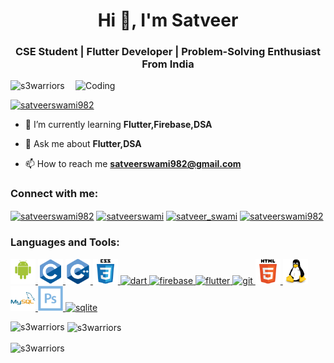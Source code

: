 <h1 align="center">Hi 👋, I'm Satveer</h1>
<h3 align="center">CSE Student | Flutter Developer | Problem-Solving Enthusiast From India</h3>
<img align="right" alt="Coding" width="400" src="https://media0.giphy.com/media/v1.Y2lkPTc5MGI3NjExcnU4ZWJnZDl4Ym14NHl0NHRhb3RxN2tkem5qazBjaHE5b2FpdDdpNSZlcD12MV9pbnRlcm5hbF9naWZfYnlfaWQmY3Q9Zw/RbDKaczqWovIugyJmW/giphy.gif">

<p align="left"> <img src="https://komarev.com/ghpvc/?username=s3warriors&label=Profile%20views&color=0e75b6&style=flat" alt="s3warriors" /> </p>

<p align="left"> <a href="https://twitter.com/satveerswami982" target="blank"><img src="https://img.shields.io/twitter/follow/satveerswami982?logo=twitter&style=for-the-badge" alt="satveerswami982" /></a> </p>

- 🌱 I’m currently learning **Flutter,Firebase,DSA**

- 💬 Ask me about **Flutter,DSA**

- 📫 How to reach me **satveerswami982@gmail.com**

<h3 align="left">Connect with me:</h3>
<p align="left">
<a href="https://twitter.com/satveerswami982" target="blank"><img align="center" src="https://raw.githubusercontent.com/rahuldkjain/github-profile-readme-generator/master/src/images/icons/Social/twitter.svg" alt="satveerswami982" height="30" width="40" /></a>
<a href="https://www.codechef.com/users/satveerswami" target="blank"><img align="center" src="https://cdn.jsdelivr.net/npm/simple-icons@3.1.0/icons/codechef.svg" alt="satveerswami" height="30" width="40" /></a>
<a href="https://codeforces.com/profile/satveer_swami" target="blank"><img align="center" src="https://raw.githubusercontent.com/rahuldkjain/github-profile-readme-generator/master/src/images/icons/Social/codeforces.svg" alt="satveer_swami" height="30" width="40" /></a>
<a href="https://www.leetcode.com/satveerswami982" target="blank"><img align="center" src="https://raw.githubusercontent.com/rahuldkjain/github-profile-readme-generator/master/src/images/icons/Social/leet-code.svg" alt="satveerswami982" height="30" width="40" /></a>
</p>

<h3 align="left">Languages and Tools:</h3>
<p align="left"> <a href="https://developer.android.com" target="_blank" rel="noreferrer"> <img src="https://raw.githubusercontent.com/devicons/devicon/master/icons/android/android-original-wordmark.svg" alt="android" width="40" height="40"/> </a> <a href="https://www.cprogramming.com/" target="_blank" rel="noreferrer"> <img src="https://raw.githubusercontent.com/devicons/devicon/master/icons/c/c-original.svg" alt="c" width="40" height="40"/> </a> <a href="https://www.w3schools.com/cpp/" target="_blank" rel="noreferrer"> <img src="https://raw.githubusercontent.com/devicons/devicon/master/icons/cplusplus/cplusplus-original.svg" alt="cplusplus" width="40" height="40"/> </a> <a href="https://www.w3schools.com/css/" target="_blank" rel="noreferrer"> <img src="https://raw.githubusercontent.com/devicons/devicon/master/icons/css3/css3-original-wordmark.svg" alt="css3" width="40" height="40"/> </a> <a href="https://dart.dev" target="_blank" rel="noreferrer"> <img src="https://www.vectorlogo.zone/logos/dartlang/dartlang-icon.svg" alt="dart" width="40" height="40"/> </a> <a href="https://firebase.google.com/" target="_blank" rel="noreferrer"> <img src="https://www.vectorlogo.zone/logos/firebase/firebase-icon.svg" alt="firebase" width="40" height="40"/> </a> <a href="https://flutter.dev" target="_blank" rel="noreferrer"> <img src="https://www.vectorlogo.zone/logos/flutterio/flutterio-icon.svg" alt="flutter" width="40" height="40"/> </a> <a href="https://git-scm.com/" target="_blank" rel="noreferrer"> <img src="https://www.vectorlogo.zone/logos/git-scm/git-scm-icon.svg" alt="git" width="40" height="40"/> </a> <a href="https://www.w3.org/html/" target="_blank" rel="noreferrer"> <img src="https://raw.githubusercontent.com/devicons/devicon/master/icons/html5/html5-original-wordmark.svg" alt="html5" width="40" height="40"/> </a> <a href="https://www.linux.org/" target="_blank" rel="noreferrer"> <img src="https://raw.githubusercontent.com/devicons/devicon/master/icons/linux/linux-original.svg" alt="linux" width="40" height="40"/> </a> <a href="https://www.mysql.com/" target="_blank" rel="noreferrer"> <img src="https://raw.githubusercontent.com/devicons/devicon/master/icons/mysql/mysql-original-wordmark.svg" alt="mysql" width="40" height="40"/> </a> <a href="https://www.photoshop.com/en" target="_blank" rel="noreferrer"> <img src="https://raw.githubusercontent.com/devicons/devicon/master/icons/photoshop/photoshop-line.svg" alt="photoshop" width="40" height="40"/> </a> <a href="https://www.sqlite.org/" target="_blank" rel="noreferrer"> <img src="https://www.vectorlogo.zone/logos/sqlite/sqlite-icon.svg" alt="sqlite" width="40" height="40"/> </a> </p>

<p><img align="left" src="https://github-readme-stats.vercel.app/api/top-langs?username=s3warriors&show_icons=true&locale=en&layout=compact" alt="s3warriors" /></p>

<p>&nbsp;<img align="center" src="https://github-readme-stats.vercel.app/api?username=s3warriors&show_icons=true&locale=en" alt="s3warriors" /></p>

<p><img align="center" src="https://github-readme-streak-stats.herokuapp.com/?user=s3warriors&" alt="s3warriors" /></p>
